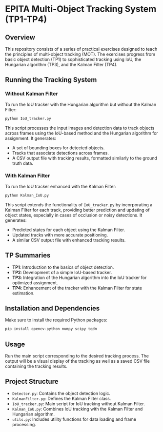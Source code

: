# EPITA Multi-Object Tracking System (TP1-TP4)

## Overview

This repository consists of a series of practical exercises designed to teach the principles of multi-object tracking (MOT). The exercises progress from basic object detection (TP1) to sophisticated tracking using IoU, the Hungarian algorithm (TP3), and the Kalman Filter (TP4).

## Running the Tracking System

### Without Kalman Filter

To run the IoU tracker with the Hungarian algorithm but without the Kalman Filter:

```bash
python IoU_tracker.py
```

This script processes the input images and detection data to track objects across frames using the IoU-based method and the Hungarian algorithm for assignment. It generates:

- A set of bounding boxes for detected objects.
- Tracks that associate detections across frames.
- A CSV output file with tracking results, formatted similarly to the ground truth data.

### With Kalman Filter

To run the IoU tracker enhanced with the Kalman Filter:

```bash
python Kalman_IoU.py
```

This script extends the functionality of `IoU_tracker.py` by incorporating a Kalman Filter for each track, providing better prediction and updating of object states, especially in cases of occlusion or noisy detections. It generates:

- Predicted states for each object using the Kalman Filter.
- Updated tracks with more accurate positioning.
- A similar CSV output file with enhanced tracking results.

## TP Summaries

- **TP1**: Introduction to the basics of object detection.
- **TP2**: Development of a simple IoU-based tracker.
- **TP3**: Integration of the Hungarian algorithm into the IoU tracker for optimized assignment.
- **TP4**: Enhancement of the tracker with the Kalman Filter for state estimation.

## Installation and Dependencies

Make sure to install the required Python packages:

```bash
pip install opencv-python numpy scipy tqdm
```

## Usage

Run the main script corresponding to the desired tracking process. The output will be a visual display of the tracking as well as a saved CSV file containing the tracking results.

## Project Structure

- `Detector.py`: Contains the object detection logic.
- `KalmanFilter.py`: Defines the Kalman Filter class.
- `IoU_tracker.py`: Main script for IoU tracking without Kalman Filter.
- `Kalman_IoU.py`: Combines IoU tracking with the Kalman Filter and Hungarian algorithm.
- `utils.py`: Includes utility functions for data loading and frame processing.


